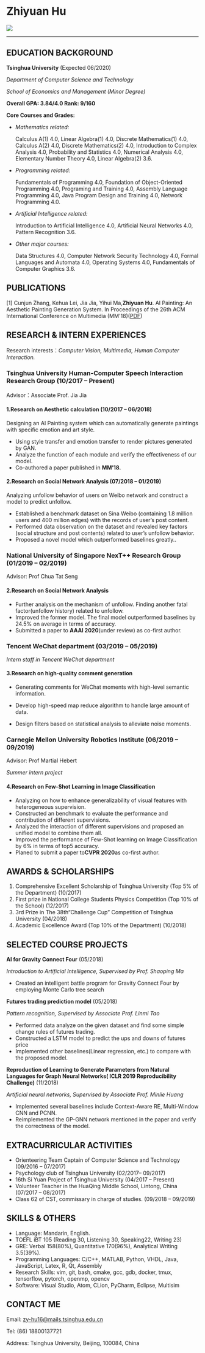 # Zhiyuan Hu

![](pic/pic.png)

---------------

## EDUCATION BACKGROUND

**Tsinghua University** (Expected 06/2020)

*Department of Computer Science and Technology*

*School of Economics and Management (Minor Degree)*

**Overall GPA: 3.84/4.0  Rank: 9/160**

**Core Courses and Grades:**

- *Mathematics related:*

  Calculus A(1) 4.0, Linear Algebra(1) 4.0, Discrete Mathematics(1) 4.0, Calculus A(2) 4.0, Discrete Mathematics(2) 4.0, Introduction to Complex Analysis 4.0, Probability and Statistics 4.0, Numerical Analysis 4.0, Elementary Number Theory 4.0, Linear Algebra(2) 3.6.

- *Programming related:*

  Fundamentals of Programming 4.0, Foundation of Object-Oriented Programming 4.0, Programing and Training 4.0, Assembly Language Programming 4.0, Java Program Design and Training 4.0, Network Programming 4.0. 

- *Artificial Intelligence related:*

  Introduction to Artificial Intelligence 4.0, Artificial Neural Networks 4.0, Pattern Recognition 3.6. 

- *Other major courses:*

  Data Structures 4.0, Computer Network Security Technology 4.0, Formal Languages and Automata 4.0, Operating Systems 4.0, Fundamentals of Computer Graphics 3.6.

## PUBLICATIONS

[1] Cunjun Zhang, Kehua Lei, Jia Jia, Yihui Ma,**Zhiyuan Hu**. AI Painting: An Aesthetic Painting Generation System. In Proceedings of the 26th ACM International Conference on Multimedia (MM'18)([PDF](papers/mm18.pdf))

## RESEARCH & INTERN EXPERIENCES

Research interests：*Computer Vision, Multimedia, Human Computer Interaction.* 

### Tsinghua University Human-Computer Speech Interaction Research Group (10/2017 – Present)

Advisor：Associate Prof. Jia Jia

#### 1.Research on Aesthetic calculation (10/2017 – 06/2018)

Designing an AI Painting system which can automatically generate paintings with specific emotion and art style.

- Using style transfer and emotion transfer to render pictures generated by GAN.
- Analyze the function of each module and verify the effectiveness of our model.
- Co-authored a paper published in **MM’18.**

#### 2.Research on Social Network Analysis (07/2018 – 01/2019)

Analyzing unfollow behavior of users on Weibo network and construct a model to predict unfollow.

- Established a benchmark dataset on Sina Weibo (containing 1.8 million users and 400 million edges) with the records of user’s post content.
- Performed data observation on the dataset and revealed key factors (social structure and post contents) related to user’s unfollow behavior.
- Proposed a novel model which outperformed baselines greatly.. 

 

### National University of Singapore NexT++ Research Group (01/2019 – 02/2019)

Advisor: Prof Chua Tat Seng

#### 2.Research on Social Network Analysis

- Further analysis on the mechanism of unfollow. Finding another fatal factor(unfollow history) related to unfollow.
- Improved the former model. The final model outperformed baselines by 24.5% on average in terms of accuracy.
- Submitted a paper to **AAAI 2020**(under review) as co-first author.

 

### Tencent WeChat department (03/2019 – 05/2019)

*Intern staff in Tencent WeChat department*

#### 3.Research on high-quality comment generation

- Generating comments for WeChat moments with high-level semantic information.

- Develop high-speed map reduce algorithm to handle large amount of data.
- Design filters based on statistical analysis to alleviate noise moments.

 

### Carnegie Mellon University Robotics Institute (06/2019 – 09/2019)

Advisor: Prof Martial Hebert

*Summer intern project*

#### 4.Research on Few-Shot Learning in Image Classification

- Analyzing on how to enhance generalizability of visual features with heterogeneous supervision.
- Constructed an benchmark to evaluate the performance and contribution of different supervisions.
- Analyzed the interaction of different supervisions and proposed an unified model to combine them all.
- Improved the performance of Few-Shot learning on Image Classification by 6% in terms of top5 accuracy.
- Planed to submit a paper to**CVPR 2020**as co-first author.

## AWARDS & SCHOLARSHIPS

1. Comprehensive Excellent Scholarship of Tsinghua University (Top 5% of the Department) (10/2017)
2. First prize in National College Students Physics Competition (Top 10% of the School) (12/2017)
3. 3rd Prize in The 38th“Challenge Cup” Competition of Tsinghua University (04/2018)
4. Academic Excellence Award (Top 10% of the Department) (10/2018)

## SELECTED COURSE PROJECTS

**AI for Gravity Connect Four** (05/2018)

*Introduction to Artificial Intelligence, Supervised by Prof. Shaoping Ma*

- Created an intelligent battle program for Gravity Connect Four by employing Monte Carlo tree search

**Futures trading prediction model** (05/2018)

*Pattern recognition, Supervised by Associate Prof. Linmi Tao*

- Performed data analyze on the given dataset and find some simple change rules of futures trading.
- Constructed a LSTM model to predict the ups and downs of futures price
- Implemented other baselines(Linear regression, etc.) to compare with the proposed model.

**Reproduction of Learning to Generate Parameters from Natural Languages for Graph Neural Networks( ICLR 2019 Reproducibility Challenge)** (11/2018)

*Artificial neural networks, Supervised by Associate Prof. Minlie Huang*

- Implemented several baselines include Context-Aware RE, Multi-Window CNN and PCNN.
- Reimplemented the GP-GNN network mentioned in the paper and verify the correctness of the model.

## EXTRACURRICULAR ACTIVITIES

- Orienteering Team Captain of Computer Science and Technology (09/2016 – 07/2017)
- Psychology club of Tsinghua University (02/2017– 09/2017)
- 16th Si Yuan Project of Tsinghua University (04/2017 – Present)
- Volunteer Teacher in the HuaQing Middle School, Lintong, China (07/2017 – 08/2017)
- Class 62 of CST, commissary in charge of studies. (09/2018 – 09/2019)

## SKILLS & OTHERS

- Language: Mandarin, English.
- TOEFL iBT 105 (Reading 30, Listening 30, Speaking22, Writing 23)
- GRE: Verbal 158(80%), Quantitative 170(96%), Analytical Writing 3.5(39%).
- Programming Languages: C/C++, MATLAB, Python, VHDL, Java, JavaScript, Latex, R, Qt, Assembly
- Research Skills: vim, git, bash, cmake, gcc, gdb, docker, tmux, tensorflow, pytorch, openmp, opencv
- Software: Visual Studio, Atom, CLion, PyCharm, Eclipse, Multisim

## CONTACT ME

Email: zy-hu16@mails.tsinghua.edu.cn

Tel: (86) 18800137721

Address: Tsinghua University, Beijing, 100084, China